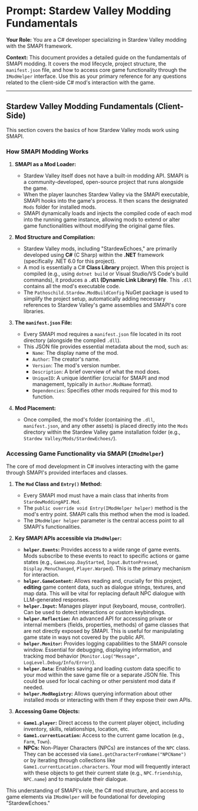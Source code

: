 # Prompt: Stardew Valley Modding Fundamentals

**Your Role:** You are a C# developer specializing in Stardew Valley modding with the SMAPI framework.

**Context:** This document provides a detailed guide on the fundamentals of SMAPI modding. It covers the mod lifecycle, project structure, the `manifest.json` file, and how to access core game functionality through the `IModHelper` interface. Use this as your primary reference for any questions related to the client-side C# mod's interaction with the game.

---

## Stardew Valley Modding Fundamentals (Client-Side)

This section covers the basics of how Stardew Valley mods work using SMAPI.

### How SMAPI Modding Works

1.  **SMAPI as a Mod Loader:**

    - Stardew Valley itself does not have a built-in modding API. SMAPI is a community-developed, open-source project that runs alongside the game.
    - When the player launches Stardew Valley via the SMAPI executable, SMAPI hooks into the game's process. It then scans the designated `Mods` folder for installed mods.
    - SMAPI dynamically loads and injects the compiled code of each mod into the running game instance, allowing mods to extend or alter game functionalities without modifying the original game files.

2.  **Mod Structure and Compilation:**

    - Stardew Valley mods, including "StardewEchoes," are primarily developed using **C#** (C Sharp) within the **.NET** framework (specifically .NET 6.0 for this project).
    - A mod is essentially a C# **Class Library** project. When this project is compiled (e.g., using `dotnet build` or Visual Studio/VS Code's build commands), it produces a **`.dll` (Dynamic Link Library) file**. This `.dll` contains all the mod's executable code.
    - The `Pathoschild.Stardew.ModBuildConfig` NuGet package is used to simplify the project setup, automatically adding necessary references to Stardew Valley's game assemblies and SMAPI's core libraries.

3.  **The `manifest.json` File:**

    - Every SMAPI mod requires a `manifest.json` file located in its root directory (alongside the compiled `.dll`).
    - This JSON file provides essential metadata about the mod, such as:
      - `Name`: The display name of the mod.
      - `Author`: The creator's name.
      - `Version`: The mod's version number.
      - `Description`: A brief overview of what the mod does.
      - `UniqueID`: A unique identifier (crucial for SMAPI and mod management, typically in `Author.ModName` format).
      - `Dependencies`: Specifies other mods required for this mod to function.

4.  **Mod Placement:**
    - Once compiled, the mod's folder (containing the `.dll`, `manifest.json`, and any other assets) is placed directly into the `Mods` directory within the Stardew Valley game installation folder (e.g., `Stardew Valley/Mods/StardewEchoes/`).

### Accessing Game Functionality via SMAPI (`IModHelper`)

The core of mod development in C# involves interacting with the game through SMAPI's provided interfaces and classes.

1.  **The `Mod` Class and `Entry()` Method:**

    - Every SMAPI mod must have a main class that inherits from `StardewModdingAPI.Mod`.
    - The `public override void Entry(IModHelper helper)` method is the mod's entry point. SMAPI calls this method when the mod is loaded.
    - The `IModHelper helper` parameter is the central access point to all SMAPI's functionalities.

2.  **Key SMAPI APIs accessible via `IModHelper`:**

    - **`helper.Events`:** Provides access to a wide range of game events. Mods subscribe to these events to react to specific actions or game states (e.g., `GameLoop.DayStarted`, `Input.ButtonPressed`, `Display.MenuChanged`, `Player.Warped`). This is the primary mechanism for interaction.
    - **`helper.GameContent`:** Allows reading and, crucially for this project, **editing** game content data, such as dialogue strings, textures, and map data. This will be vital for replacing default NPC dialogue with LLM-generated responses.
    - **`helper.Input`:** Manages player input (keyboard, mouse, controller). Can be used to detect interactions or custom keybindings.
    - **`helper.Reflection`:** An advanced API for accessing private or internal members (fields, properties, methods) of game classes that are not directly exposed by SMAPI. This is useful for manipulating game state in ways not covered by the public API.
    - **`helper.Monitor`:** Provides logging capabilities to the SMAPI console window. Essential for debugging, displaying information, and tracking mod behavior (`Monitor.Log("Message", LogLevel.Debug/Info/Error)`).
    - **`helper.Data`:** Enables saving and loading custom data specific to your mod within the save game file or a separate JSON file. This could be used for local caching or other persistent mod data if needed.
    - **`helper.ModRegistry`:** Allows querying information about other installed mods or interacting with them if they expose their own APIs.

3.  **Accessing Game Objects:**
    - **`Game1.player`:** Direct access to the current player object, including inventory, skills, relationships, location, etc.
    - **`Game1.currentLocation`:** Access to the current game location (e.g., `Farm`, `Town`).
    - **NPCs:** Non-Player Characters (NPCs) are instances of the `NPC` class. They can be accessed via `Game1.getCharacterFromName("NPCName")` or by iterating through collections like `Game1.currentLocation.characters`. Your mod will frequently interact with these objects to get their current state (e.g., `NPC.friendship`, `NPC.name`) and to manipulate their dialogue.

This understanding of SMAPI's role, the C# mod structure, and access to game elements via `IModHelper` will be foundational for developing "StardewEchoes."
